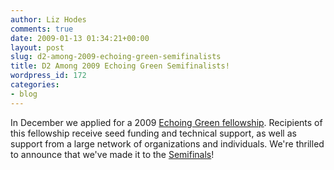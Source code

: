 ```yaml
---
author: Liz Hodes
comments: true
date: 2009-01-13 01:34:21+00:00
layout: post
slug: d2-among-2009-echoing-green-semifinalists
title: D2 Among 2009 Echoing Green Semifinalists!
wordpress_id: 172
categories:
- blog
---
```


In December we applied for a 2009 [Echoing Green fellowship](ttp://www.echoinggreen.org/about). Recipients of this fellowship receive seed funding and technical support, as well as support from a large network of organizations and individuals. We're thrilled to announce that we've made it to the [Semifinals](http://www.echoinggreen.org/2009-semifinalists)!
